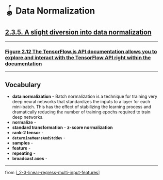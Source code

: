 # 🪀 Data Normalization

## [**2.3.5.** A slight diversion into data normalization](https://livebook.manning.com/book/deep-learning-with-javascript/chapter-2/214)

---

### [**Figure 2.12** The TensorFlow.js API documentation allows you to explore and interact with the TensorFlow API right within the documentation](https://livebook.manning.com/book/deep-learning-with-javascript/chapter-2/ch02fig12)

---

## **Vocabulary**

- **data normalization** - Batch normalization is a technique for training very deep neural networks that standardizes the inputs to a layer for each mini-batch. This has the effect of stabilizing the learning process and dramatically reducing the number of training epochs required to train deep networks.
- **normalize** -
- **standard transformation** - **z-score normalization**
- **rank-2 tensor** -
- **`determineMeansAndStddev`** -
- **samples** -
- **feature** -
- **repeating** -
- **broadcast axes** -

---

from [[_2-3-linear-regress-multi-input-features]]

[//begin]: # "Autogenerated link references for markdown compatibility"
[_2-3-linear-regress-multi-input-features]: _2-3-linear-regress-multi-input-features.md "🪀 Linear Regress Multi-Input Features"
[//end]: # "Autogenerated link references"
